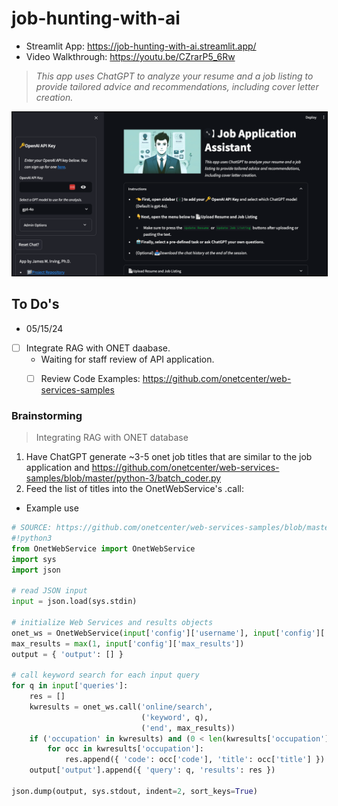 # job-hunting-with-ai
 
- Streamlit App: https://job-hunting-with-ai.streamlit.app/
- Video Walkthrough: https://youtu.be/CZrarP5_6Rw 
> *This app uses ChatGPT to analyze your resume and a job listing to provide tailored advice and recommendations, including cover letter creation.*

<img src="images/app-snapshot.png" style="border:solid 1px black">


## To Do's 
- 05/15/24

- [ ] Integrate RAG with ONET daabase.
    -  Waiting for staff review of API application.
    - [ ] Review Code Examples: https://github.com/onetcenter/web-services-samples


### Brainstorming

>Integrating RAG with ONET database
1. Have ChatGPT generate ~3-5 onet job titles that are similar to the job application and https://github.com/onetcenter/web-services-samples/blob/master/python-3/batch_coder.py
2. Feed the list of titles into the OnetWebService's .call:

- Example use
```python
# SOURCE: https://github.com/onetcenter/web-services-samples/blob/master/python-3/batch_coder.py
#!python3
from OnetWebService import OnetWebService
import sys
import json

# read JSON input
input = json.load(sys.stdin)

# initialize Web Services and results objects
onet_ws = OnetWebService(input['config']['username'], input['config']['password'])
max_results = max(1, input['config']['max_results'])
output = { 'output': [] }

# call keyword search for each input query
for q in input['queries']:
    res = []
    kwresults = onet_ws.call('online/search',
                             ('keyword', q),
                             ('end', max_results))
    if ('occupation' in kwresults) and (0 < len(kwresults['occupation'])):
        for occ in kwresults['occupation']:
            res.append({ 'code': occ['code'], 'title': occ['title'] })
    output['output'].append({ 'query': q, 'results': res })

json.dump(output, sys.stdout, indent=2, sort_keys=True)
```